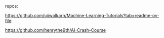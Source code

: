 

repos: 

https://github.com/ujjwalkarn/Machine-Learning-Tutorials?tab=readme-ov-file 

https://github.com/henrythe9th/AI-Crash-Course 
